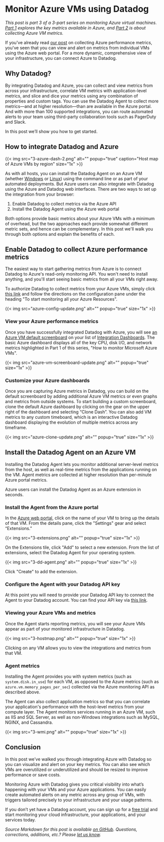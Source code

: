 # Monitor Azure VMs using Datadog


*This post is part 3 of a 3-part series on monitoring Azure virtual machines. [Part 1](/blog/how-to-monitor-microsoft-azure-vms) explores the key metrics available in Azure, and [Part 2](/blog/how-to-collect-azure-metrics) is about collecting Azure VM metrics.*

If you've already read [our post](/blog/how-to-collect-azure-metrics) on collecting Azure performance metrics, you've seen that you can view and alert on metrics from individual VMs using the Azure web portal. For a more dynamic, comprehensive view of your infrastructure, you can connect Azure to Datadog.


## Why Datadog?

By integrating Datadog and Azure, you can collect and view metrics from across your infrastructure, correlate VM metrics with application-level metrics, and slice and dice your metrics using any combination of properties and custom tags. You can use the Datadog Agent to collect more metrics—and at higher resolution—than are available in the Azure portal. And with more than 100 supported integrations, you can route automated alerts to your team using third-party collaboration tools such as PagerDuty and Slack.

In this post we’ll show you how to get started.


## How to integrate Datadog and Azure

{{< img src="3-azure-dash-2.png" alt="" popup="true" caption="Host map of Azure VMs by region" size="1x" >}}

As with all hosts, you can install the Datadog Agent on an Azure VM (whether [Windows](https://app.datadoghq.com/account/settings#agent/windows) or [Linux](https://app.datadoghq.com/account/settings#agent/ubuntu)) using the command line or as part of your automated deployments. But Azure users can also integrate with Datadog using the Azure and Datadog web interfaces. There are two ways to set up the integration from your browser:

1. Enable Datadog to collect metrics via the Azure API
2. Install the Datadog Agent using the Azure web portal


Both options provide basic metrics about your Azure VMs with a minimum of overhead, but the two approaches each provide somewhat different metric sets, and hence can be complementary. In this post we'll walk you through both options and explain the benefits of each.

## Enable Datadog to collect Azure performance metrics

The easiest way to start gathering metrics from Azure is to connect Datadog to Azure's read-only monitoring API. You won't need to install anything, and you'll start seeing basic metrics from all your VMs right away.

To authorize Datadog to collect metrics from your Azure VMs, simply click [this link](https://app.datadoghq.com/azure/landing) and follow the directions on the configuration pane under the heading "To start monitoring all your Azure Resources".

{{< img src="azure-config-update.png" alt="" popup="true" size="1x" >}}

### View your Azure performance metrics
Once you have successfully integrated Datadog with Azure, you will see [an Azure VM default screenboard](https://app.datadoghq.com/screen/integration/azure_vm) on your list of [Integration Dashboards](https://app.datadoghq.com/dash/list). The basic Azure dashboard displays all of the key CPU, disk I/O, and network metrics highlighted in Part 1 of this series, "How to monitor Microsoft Azure VMs".

{{< img src="azure-vm-screenboard-update.png" alt="" popup="true" size="1x" >}}

### Customize your Azure dashboards
Once you are capturing Azure metrics in Datadog, you can build on the default screenboard by adding additional Azure VM metrics or even graphs and metrics from outside systems. To start building a custom screenboard, clone the default Azure dashboard by clicking on the gear on the upper right of the dashboard and selecting “Clone Dash”. You can also add VM metrics to any custom timeboard, which is an interactive Datadog dashboard displaying the evolution of multiple metrics across any timeframe.

{{< img src="azure-clone-update.png" alt="" popup="true" size="1x" >}}


## Install the Datadog Agent on an Azure VM

Installing the Datadog Agent lets you monitor additional server-level metrics from the host, as well as real-time metrics from the applications running on the VM. Agent metrics are collected at higher resolution than per-minute Azure portal metrics.

Azure users can install the Datadog Agent as an Azure extension in seconds.

### Install the Agent from the Azure portal
In the [Azure web portal](https://portal.azure.com/), click on the name of your VM to bring up the details of that VM. From the details pane, click the "Settings" gear and select “Extensions.”

{{< img src="3-extensions.png" alt="" popup="true" size="1x" >}}

On the Extensions tile, click "Add" to select a new extension. From the list of extensions, select the Datadog Agent for your operating system.

{{< img src="3-dd-agent.png" alt="" popup="true" size="1x" >}}

Click "Create" to add the extension.

### Configure the Agent with your Datadog API key
At this point you will need to provide your Datadog API key to connect the Agent to your Datadog account. You can find your API key via [this link](https://app.datadoghq.com/azure/landing/).

### Viewing your Azure VMs and metrics
Once the Agent starts reporting metrics, you will see your Azure VMs appear as part of your monitored infrastructure in Datadog.

{{< img src="3-hostmap.png" alt="" popup="true" size="1x" >}}

Clicking on any VM allows you to view the integrations and metrics from that VM.

### Agent metrics
Installing the Agent provides you with system metrics (such as `system.disk.in_use`) for each VM, as opposed to the Azure metrics (such as `azure.vm.memory_pages_per_sec`) collected via the Azure monitoring API as described above.

The Agent can also collect application metrics so that you can correlate your application's performance with the host-level metrics from your compute layer. The Agent monitors services running in an Azure VM, such as IIS and SQL Server, as well as non-Windows integrations such as MySQL, NGINX, and Cassandra.

{{< img src="3-wmi.png" alt="" popup="true" size="1x" >}}

## Conclusion

In this post we’ve walked you through integrating Azure with Datadog so you can visualize and alert on your key metrics. You can also see which VMs are overutilized or underutilized and should be resized to improve performance or save costs.

Monitoring Azure with Datadog gives you critical visibility into what’s happening with your VMs and your Azure applications. You can easily create automated alerts on any metric across any group of VMs, with triggers tailored precisely to your infrastructure and your usage patterns.

If you don’t yet have a Datadog account, you can sign up for a <a href="#" class="sign-up-trigger">free trial</a> and start monitoring your cloud infrastructure, your applications, and your services today.



*Source Markdown for this post is available [on GitHub](https://github.com/DataDog/the-monitor/blob/master/azure/monitor_azure_vms_using_datadog.md). Questions, corrections, additions, etc.? Please [let us know](https://github.com/DataDog/the-monitor/issues).*
